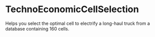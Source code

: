 # TechnoEconomicCellSelection
Helps you select the optimal cell to electrify a long-haul truck from a database containing 160 cells.
